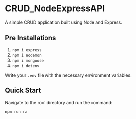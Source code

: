 # CRUD_NodeExpressAPI
A simple CRUD application built using Node and Express.

## Pre Installations
1. `npm i express`
2. `npm i nodemon`
3. `npm i mongoose`
4. `npm i dotenv`

Write your `.env` file with the necessary environment variables.

## Quick Start
Navigate to the root directory and run the command:

```sh
npm run ra
